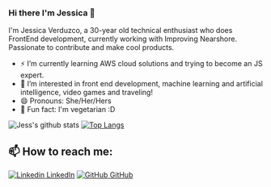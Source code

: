 
### Hi there I'm Jessica 👋
I'm Jessica Verduzco, a 30-year old technical enthusiast who does FrontEnd development, currently working with Improving Nearshore. Passionate to contribute and make cool products.<br>

- ⚡ I’m currently learning AWS cloud solutions and trying to become an JS expert.
- 👀 I’m interested in front end development, machine learning and artificial intelligence, video games and traveling!
- 😄 Pronouns: She/Her/Hers
- 🌱 Fun fact: I'm vegetarian :D

![Jess's github stats](https://github-readme-stats.vercel.app/api?username=jessk77&show_icons=true&theme=tokyonight)
[![Top Langs](https://github-readme-stats.vercel.app/api/top-langs/?username=jessk77&layout=compact&theme=tokyonight)](https://github.com/jessk77/github-readme-stats)

## 📫 How to reach me: 
[![Linkedin](https://i.stack.imgur.com/gVE0j.png) LinkedIn](https://www.linkedin.com/in/jessica-verduzco-ruiz/) [![GitHub](https://i.stack.imgur.com/tskMh.png) GitHub](https://github.com/jessk77) 








